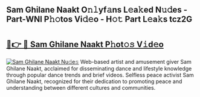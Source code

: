 ## Sam Ghilane Naakt O𝚗𝚕yf𝚊ns L𝚎a𝚔ed N𝚞𝚍es - Part-WNI P𝚑𝚘tos Vi𝚍𝚎o - H𝚘𝚝 Part L𝚎a𝚔s tcz2G

# <h2><a href="http://kf6jwlw.oniu.top/?m=Sam+Ghilane+Naakt">🔗👉 🔴 Sam Ghilane Naakt P𝚑ot𝚘𝚜 V𝚒d𝚎o</a></h2>

[![Sam Ghilane Naakt Nu𝚍e𝚜](https://i.imgur.com/0qMVB7G.gif)](http://kf6jwlw.oniu.top/?m=Sam+Ghilane+Naakt)
Web-based artist and amusement giver Sam Ghilane Naakt, acclaimed for disseminating dance and lifestyle knowledge through popular dance trends and brief videos. Selfless peace activist Sam Ghilane Naakt, recognized for their dedication to promoting peace and understanding between different cultures and communities.  
